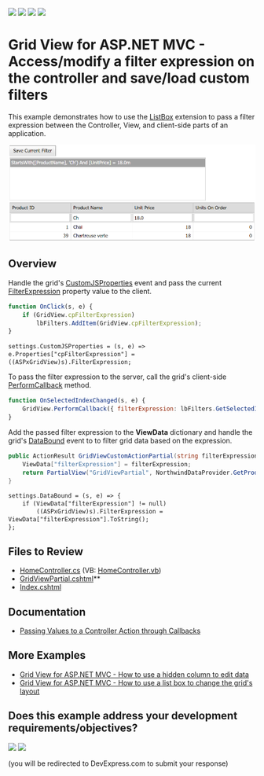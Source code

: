 <!-- default badges list -->
![](https://img.shields.io/endpoint?url=https://codecentral.devexpress.com/api/v1/VersionRange/128549482/24.2.1%2B)
[![](https://img.shields.io/badge/Open_in_DevExpress_Support_Center-FF7200?style=flat-square&logo=DevExpress&logoColor=white)](https://supportcenter.devexpress.com/ticket/details/T361413)
[![](https://img.shields.io/badge/📖_How_to_use_DevExpress_Examples-e9f6fc?style=flat-square)](https://docs.devexpress.com/GeneralInformation/403183)
[![](https://img.shields.io/badge/💬_Leave_Feedback-feecdd?style=flat-square)](#does-this-example-address-your-development-requirementsobjectives)
<!-- default badges end -->
# Grid View for ASP.NET MVC - Access/modify a filter expression on the controller and save/load custom filters

This example demonstrates how to use the [ListBox](https://docs.devexpress.com/AspNetMvc/DevExpress.Web.Mvc.ListBoxExtension) extension to pass a filter expression between the Controller, View, and client-side parts of an application.

![Pass filter expression within the grid](PassFilterExpression.png)

## Overview

Handle the grid's [CustomJSProperties](https://docs.devexpress.com/AspNetMvc/DevExpress.Web.Mvc.GridViewSettings.CustomJSProperties) event and pass the current [FilterExpression](https://docs.devexpress.com/AspNet/DevExpress.Web.ASPxGridBase.FilterExpression) property value to the client.

```js
function OnClick(s, e) {
    if (GridView.cpFilterExpression)
        lbFilters.AddItem(GridView.cpFilterExpression);
}
```

```cshtml
settings.CustomJSProperties = (s, e) => e.Properties["cpFilterExpression"] = ((ASPxGridView)s).FilterExpression;
```

To pass the filter expression to the server, call the grid's client-side [PerformCallback](https://docs.devexpress.com/AspNetMvc/js-MVCxClientGridView.PerformCallback(data)) method.

```js
function OnSelectedIndexChanged(s, e) {
    GridView.PerformCallback({ filterExpression: lbFilters.GetSelectedItem().text });
}
```

Add the passed filter expression to the **ViewData** dictionary and handle the grid's [DataBound](https://docs.devexpress.com/AspNetMvc/DevExpress.Web.Mvc.GridSettingsBase.DataBound) event to to filter grid data based on the expression.

```cs
public ActionResult GridViewCustomActionPartial(string filterExpression) {
    ViewData["filterExpression"] = filterExpression;
    return PartialView("GridViewPartial", NorthwindDataProvider.GetProducts());
}
```

```cshtml
settings.DataBound = (s, e) => {
    if (ViewData["filterExpression"] != null)
        ((ASPxGridView)s).FilterExpression = ViewData["filterExpression"].ToString();
};
```

## Files to Review

* [HomeController.cs](./CS/Controllers/HomeController.cs) (VB: [HomeController.vb](./VB/Controllers/HomeController.vb))
* [GridViewPartial.cshtml](./CS/Views/Home/GridViewPartial.cshtml)**
* [Index.cshtml](./CS/Views/Home/Index.cshtml)

## Documentation

* [Passing Values to a Controller Action through Callbacks](https://docs.devexpress.com/AspNetMvc/9941/common-features/callback-based-functionality/passing-values-to-a-controller-action-through-callbacks)

## More Examples

* [Grid View for ASP.NET MVC - How to use a hidden column to edit data](https://github.com/DevExpress-Examples/gridview-how-to-implement-data-editing-with-hidden-column-e5121)
* [Grid View for ASP.NET MVC - How to use a list box to change the grid's layout](https://github.com/DevExpress-Examples/gridview-how-to-track-clientlayout-with-a-separate-listbox-t146962)
<!-- feedback -->
## Does this example address your development requirements/objectives?

[<img src="https://www.devexpress.com/support/examples/i/yes-button.svg"/>](https://www.devexpress.com/support/examples/survey.xml?utm_source=github&utm_campaign=asp-net-mvc-grid-access-and-modify-filter-expressions&~~~was_helpful=yes) [<img src="https://www.devexpress.com/support/examples/i/no-button.svg"/>](https://www.devexpress.com/support/examples/survey.xml?utm_source=github&utm_campaign=asp-net-mvc-grid-access-and-modify-filter-expressions&~~~was_helpful=no)

(you will be redirected to DevExpress.com to submit your response)
<!-- feedback end -->
